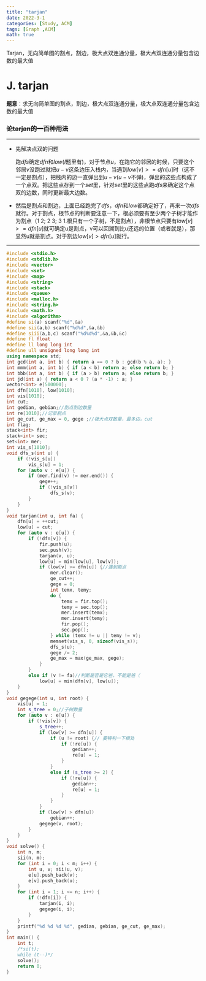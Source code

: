 ```yaml
---
title: "tarjan"
date: 2022-3-1
categories: [Study, ACM]
tags: [Graph ,ACM]
math: true
---
```


Tarjan，无向简单图的割点，割边，极大点双连通分量，极大点双连通分量包含边数的最大值

<!-- more -->

# J. tarjan

**题意**：求无向简单图的割点，割边，极大点双连通分量，极大点双连通分量包含边数的最大值

### ~~论tarjan的一百种用法~~

***

* 先解决点双的问题

  跑$dfs$确定$dfn$和$low$($I$题里有)，对于节点$u$，在跑它的邻居的时候，只要这个邻居$v$没跑过就把$u-v$这条边压入栈内，当遇到$low[v] >= dfn[u]$时（这不一定是割点），把栈内的边一直弹出到$u-v$($u-v$不弹)，弹出的这些点构成了一个点双。把这些点存到一个$set$里，针对$set$里的这些点跑$dfs$来确定这个点双的边数，同时更新最大边数。

* 然后是割点和割边，上面已经跑完了$dfs$，$dfn$和$low$都确定好了，再来一次$dfs$就行。对于割点，根节点的判断要注意一下，根必须要有至少两个子树才能作为割点（1 2; 2 3; 3 1.根只有一个子树，不是割点），非根节点只要有$low[v]>=dfn[u]$就可确定u是割点，v可以回溯到比u还远的位置（或者就是），那显然u就是割点。对于割边$low[v]>dfn[u]$就行。

***

```c++
#include <stdio.h>
#include <stdlib.h>
#include <vector>
#include <set>
#include <map>
#include <string>
#include <stack>
#include <queue>
#include <malloc.h>
#include <string.h>
#include <math.h>
#include <algorithm>
#define si(a) scanf("%d",&a)
#define sii(a,b) scanf("%d%d",&a,&b)
#define siii(a,b,c) scanf("%d%d%d",&a,&b,&c)
#define fl float
#define ll long long int
#define ull unsigned long long int
using namespace std;
int gcd(int a, int b) { return a == 0 ? b : gcd(b % a, a); }
int mmm(int a, int b) { if (a < b) return a; else return b; }
int bbb(int a, int b) { if (a > b) return a; else return b; }
int jd(int a) { return a < 0 ? (a * -1) : a; }
vector<int> e[500000];
int dfn[1010], low[1010];
int vis[1010];
int cut;
int gedian, gebian;//割点割边数量
int re[1010];//记录割点
int ge_cut, ge_max = 0, gege ;//极大点双数量，最多边，cut
int flag;
stack<int> fir;
stack<int> sec;
set<int> mer;
int vis_s[1010];
void dfs_s(int u) {
	if (!vis_s[u])
		vis_s[u] = 1;
	for (auto v : e[u]) {
		if (mer.find(v) != mer.end()) {
			gege++;
			if (!vis_s[v])
				dfs_s(v);
		}
	}
}
void tarjan(int u, int fa) {
	dfn[u] = ++cut;
	low[u] = cut;
	for (auto v : e[u]) {
		if (!dfn[v]) {
			fir.push(u);
			sec.push(v);
			tarjan(v, u);
			low[u] = min(low[u], low[v]);
			if (low[v] >= dfn[u]) {//遇到割点
				mer.clear();
				ge_cut++;
				gege = 0;
				int temx, temy;
				do {
					temx = fir.top();
					temy = sec.top();
					mer.insert(temx);
					mer.insert(temy);
					fir.pop();
					sec.pop();
				} while (temx != u || temy != v);
				memset(vis_s, 0, sizeof(vis_s));
				dfs_s(u);
				gege /= 2;
				ge_max = max(ge_max, gege);
			}
		}
		else if (v != fa)//判断是否是它爸，不能是爸（
			low[u] = min(dfn[v], low[u]);
	}
}
void gegege(int u, int root) {
	vis[u] = 1;
	int s_tree = 0;//子树数量
	for (auto v : e[u]) {
		if (!vis[v]) {
			s_tree++;
			if (low[v] >= dfn[u]) {
				if (u != root) {// 要特判一下根处
					if (!re[u]) {
						gedian++;
						re[u] = 1;
					}
				}
				else if (s_tree >= 2) {
					if (!re[u]) {
						gedian++;
						re[u] = 1;
					}
				}
			}
			if (low[v] > dfn[u])
				gebian++;
			gegege(v, root);
		}
	}
}
void solve() {
	int n, m;
	sii(n, m);
	for (int i = 0; i < m; i++) {
		int u, v; sii(u, v);
		e[u].push_back(v);
		e[v].push_back(u);
	}
	for (int i = 1; i <= n; i++) {
		if (!dfn[i]) {
			tarjan(i, i);
			gegege(i, i);
		}
	}
	printf("%d %d %d %d", gedian, gebian, ge_cut, ge_max);
}
int main() {
	int t;
	/*si(t);
	while (t--)*/
	solve();
	return 0;
}
```

